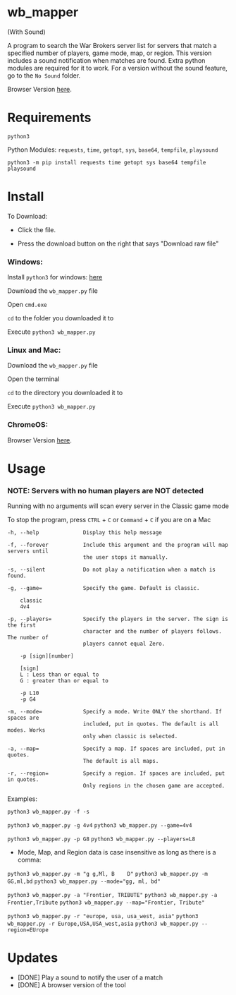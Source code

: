 # wb_mapper
(With Sound)

A program to search the War Brokers server list for servers that match a specified number of players, game mode, map, or region. This version includes a sound notification when matches are found. Extra python modules are required for it to work. For a version without the sound feature, go to the `No Sound` folder.

Browser Version [here](https://github.com/paperblock01/War-Brokers-Mapper-for-Browser).

# Requirements
`python3`

Python Modules:
`requests`, `time`, `getopt`, `sys`, `base64`, `tempfile`, `playsound`

`python3 -m pip install requests time getopt sys base64 tempfile playsound`

# Install

To Download:

* Click the file.

* Press the download button on the right that says "Download raw file"

### Windows:

Install `python3` for windows: [here](https://www.python.org/downloads/windows/)

Download the `wb_mapper.py` file

Open `cmd.exe`

`cd` to the folder you downloaded it to

Execute `python3 wb_mapper.py`

### Linux and Mac:

Download the `wb_mapper.py` file

Open the terminal

`cd` to the directory you downloaded it to

Execute `python3 wb_mapper.py`

### ChromeOS:

Browser Version [here](https://github.com/paperblock01/War-Brokers-Mapper-for-Browser).

# Usage
### NOTE: Servers with no human players are NOT detected

Running with no arguments will scan every server in the Classic game mode

To stop the program, press `CTRL` + `C` or `Command` + `C` if you are on a Mac

```
-h, --help              Display this help message

-f, --forever           Include this argument and the program will map servers until
                        the user stops it manually.

-s, --silent            Do not play a notification when a match is found.

-g, --game=             Specify the game. Default is classic.

    classic
    4v4

-p, --players=          Specify the players in the server. The sign is the first
                        character and the number of players follows. The number of
                        players cannot equal Zero.

    -p [sign][number]

    [sign]
    L : Less than or equal to
    G : greater than or equal to

    -p L10
    -p G4

-m, --mode=             Specify a mode. Write ONLY the shorthand. If spaces are
                        included, put in quotes. The default is all modes. Works
                        only when classic is selected.

-a, --map=              Specify a map. If spaces are included, put in quotes.
                        The default is all maps.

-r, --region=           Specify a region. If spaces are included, put in quotes.
                        Only regions in the chosen game are accepted.
```

Examples:

`python3 wb_mapper.py -f -s`

`python3 wb_mapper.py -g 4v4` `python3 wb_mapper.py --game=4v4`

`python3 wb_mapper.py -p G8` `python3 wb_mapper.py --players=L8`

* Mode, Map, and Region data is case insensitive as long as there is a comma:

`python3 wb_mapper.py -m "g g,Ml, B    D"` `python3 wb_mapper.py -m GG,ml,bd` `python3 wb_mapper.py --mode="gg, ml, bd"`

`python3 wb_mapper.py -a "Frontier, TRIBUTE"` `python3 wb_mapper.py -a Frontier,Tribute` `python3 wb_mapper.py --map="Frontier, Tribute"`

`python3 wb_mapper.py -r "europe, usa, usa_west, asia"` `python3 wb_mapper.py -r Europe,USA,USA_west,asia` `python3 wb_mapper.py --region=EUrope`


# Updates

* [DONE] Play a sound to notify the user of a match
* [DONE] A browser version of the tool
